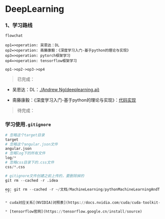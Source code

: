 # DeepLearning
### 1、学习路线

```flow
flowchat

op1=>operation: 吴恩达：DL
op2=>operation: 斋藤康毅：《深度学习入门-基于python的理论与实现》
op3=>operation: pytorch框架学习
op4=>operation: tensorflow框架学习

op1->op2->op3->op4
```

>  已完成：

* 吴恩达：DL：[./Andrew Ng(deeplearning.ai)](https://github.com/xieyipeng/Ng-DeepLearning/tree/master/Andrew%20Ng(deeplearning.ai))


* 斋藤康毅：《深度学习入门-基于python的理论与实现》：[代码实现](https://github.com/xieyipeng/Ng-DeepLearning/tree/master/DeepLearningFromScratch)

>  待完成：





### 学习使用`.gitignore`

````python
# 忽略这个target目录
target
# 忽略这个angular.json文件
angular.json
# 忽略log下的所有文件
log/*
# 忽略css目录下的.css文件
css/*.css

# gitignore文件创建之前上传的，要删除掉的
git rm --cached -r .idea

eg: git rm --cached -r ~/文档/MachineLearning/pythonMachineLearningAndTrain/.idea
```

* cuda对应关系[(NVIDIA)对照表](https://docs.nvidia.com/cuda/cuda-toolkit-release-notes/index.html)

* [tensorflow官网](https://tensorflow.google.cn/install/source)






